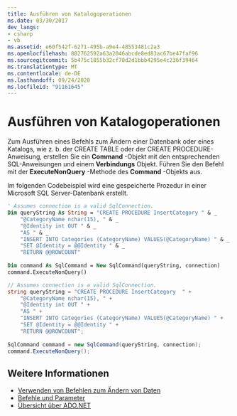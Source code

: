 ```yaml
---
title: Ausführen von Katalogoperationen
ms.date: 03/30/2017
dev_langs:
- csharp
- vb
ms.assetid: e60f542f-6271-495b-a9e4-48553481c2a3
ms.openlocfilehash: 802762592a63a2046abcde8ed83ac67be47faf96
ms.sourcegitcommit: 5b475c1855b32cf78d2d1bbb4295e4c236f39464
ms.translationtype: MT
ms.contentlocale: de-DE
ms.lasthandoff: 09/24/2020
ms.locfileid: "91161645"
---
```

# <a name="performing-catalog-operations"></a>Ausführen von Katalogoperationen

Zum Ausführen eines Befehls zum Ändern einer Datenbank oder eines Katalogs, wie z. b. der CREATE TABLE oder der CREATE PROCEDURE-Anweisung, erstellen Sie ein **Command** -Objekt mit den entsprechenden SQL-Anweisungen und einem **Verbindungs** Objekt. Führen Sie den Befehl mit der **ExecuteNonQuery** -Methode des **Command** -Objekts aus.  
  
 Im folgenden Codebeispiel wird eine gespeicherte Prozedur in einer Microsoft SQL Server-Datenbank erstellt.  
  
```vb  
' Assumes connection is a valid SqlConnection.  
Dim queryString As String = "CREATE PROCEDURE InsertCategory " & _  
    "@CategoryName nchar(15), " & _  
    "@Identity int OUT " & _  
    "AS " & _  
    "INSERT INTO Categories (CategoryName) VALUES(@CategoryName) " & _  
    "SET @Identity = @@Identity " & _  
    "RETURN @@ROWCOUNT"  
  
Dim command As SqlCommand = New SqlCommand(queryString, connection)  
command.ExecuteNonQuery()  
```  
  
```csharp  
// Assumes connection is a valid SqlConnection.  
string queryString = "CREATE PROCEDURE InsertCategory  " +
    "@CategoryName nchar(15), " +  
    "@Identity int OUT " +  
    "AS " +
    "INSERT INTO Categories (CategoryName) VALUES(@CategoryName) " +
    "SET @Identity = @@Identity " +  
    "RETURN @@ROWCOUNT";  
  
SqlCommand command = new SqlCommand(queryString, connection);  
command.ExecuteNonQuery();  
```  
  
## <a name="see-also"></a>Weitere Informationen

- [Verwenden von Befehlen zum Ändern von Daten](using-commands-to-modify-data.md)
- [Befehle und Parameter](commands-and-parameters.md)
- [Übersicht über ADO.NET](ado-net-overview.md)
